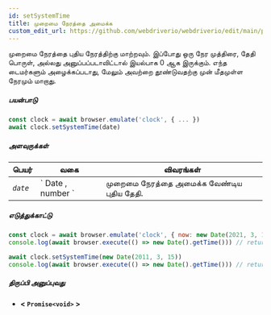 ```yaml
---
id: setSystemTime
title: முறைமை நேரத்தை அமைக்க
custom_edit_url: https://github.com/webdriverio/webdriverio/edit/main/packages/webdriverio/src/commands/clock/setSystemTime.ts
---
```


முறைமை நேரத்தை புதிய நேரத்திற்கு மாற்றவும். இப்போது ஒரு நேர முத்திரை, தேதி பொருள், அல்லது அனுப்பப்படாவிட்டால் இயல்பாக 0 ஆக இருக்கும். எந்த டைமர்களும் அழைக்கப்படாது, மேலும் அவற்றை தூண்டுவதற்கு முன் மீதமுள்ள நேரமும் மாறாது.

##### பயன்பாடு

```js
const clock = await browser.emulate('clock', { ... })
await clock.setSystemTime(date)
```

##### அளவுருக்கள்

<table>
  <thead>
    <tr>
      <th>பெயர்</th><th>வகை</th><th>விவரங்கள்</th>
    </tr>
  </thead>
  <tbody>
    <tr>
      <td><code><var>date</var></code></td>
      <td>` Date ,  number `</td>
      <td>முறைமை நேரத்தை அமைக்க வேண்டிய புதிய தேதி.</td>
    </tr>
  </tbody>
</table>

##### எடுத்துக்காட்டு

```js title="setSystemTime.js"
const clock = await browser.emulate('clock', { now: new Date(2021, 3, 14) })
console.log(await browser.execute(() => new Date().getTime())) // returns 1618383600000

await clock.setSystemTime(new Date(2011, 3, 15))
console.log(await browser.execute(() => new Date().getTime())) // returns 1302850800000
```

##### திருப்பி அனுப்புவது

- **&lt; `Promise<void>` &gt;**